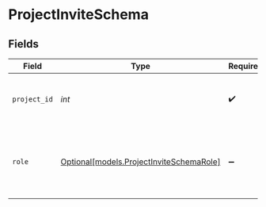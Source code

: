 # ProjectInviteSchema


## Fields

| Field                                                                            | Type                                                                             | Required                                                                         | Description                                                                      | Example                                                                          |
| -------------------------------------------------------------------------------- | -------------------------------------------------------------------------------- | -------------------------------------------------------------------------------- | -------------------------------------------------------------------------------- | -------------------------------------------------------------------------------- |
| `project_id`                                                                     | *int*                                                                            | :heavy_check_mark:                                                               | Project id                                                                       | {<br/>"summary": "Project id 1",<br/>"value": 1<br/>}                            |
| `role`                                                                           | [Optional[models.ProjectInviteSchemaRole]](../models/projectinviteschemarole.md) | :heavy_minus_sign:                                                               | Project Role name                                                                | {<br/>"summary": "Project role name",<br/>"value": "project_admin"<br/>}         |